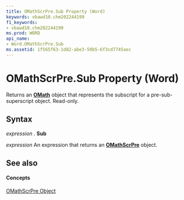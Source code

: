 ```yaml
---
title: OMathScrPre.Sub Property (Word)
keywords: vbawd10.chm202244199
f1_keywords:
- vbawd10.chm202244199
ms.prod: WORD
api_name:
- Word.OMathScrPre.Sub
ms.assetid: 1f565f63-1d82-abe3-59b5-6f3cd7745aec
---
```



# OMathScrPre.Sub Property (Word)

Returns an  **[OMath](omath-object-word.md)** object that represents the subscript for a pre-sub-superscript object. Read-only.


## Syntax

 _expression_ . **Sub**

 _expression_ An expression that returns an **[OMathScrPre](omathscrpre-object-word.md)** object.


## See also


#### Concepts


[OMathScrPre Object](omathscrpre-object-word.md)

